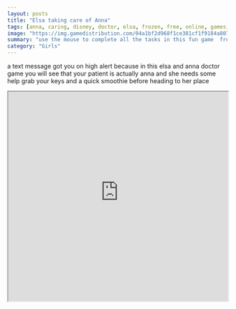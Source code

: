 ```yaml
---
layout: posts
title: "Elsa taking care of Anna"
tags: [anna, caring, disney, doctor, elsa, frozen, free, online, games, oyna, game, free, games, play, play, games]
image: "https://img.gamedistribution.com/04a1bf2d968f1ce381cf1f9184a807a9.jpg"
summary: "use the mouse to complete all the tasks in this fun game  free online games oyna game free games play play games"
category: "Girls"
---
```


a text message got you on high alert because in this elsa and anna doctor game you will see that your patient is actually anna and she needs some help grab your keys and a quick smoothie before heading to her place

<iframe width="100%" height="480px;" src="https://flash.gamedistribution.com?game=04a1bf2d968f1ce381cf1f9184a807a9"></iframe>